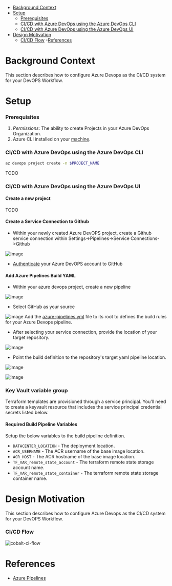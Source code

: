 
- [Background Context](#background-context)
- [Setup](#setup)
  - [Prerequisites](#prerequisites)
  - [CI/CD with Azure DevOps using the Azure DevOps CLI](#CI/CD-with-Azure-DevOps-using-the-Azure-DevOps-CLI)
  - [CI/CD with Azure DevOps using the Azure DevOps UI](#CI/CD-with-Azure-DevOps-using-the-Azure-DevOps-UI)
- [Design Motivation](#design-motivation)
  - [CI/CD Flow](#ci/cd-flow)
-[References](#references) 

# Background Context 
This section describes how to configure Azure Devops as the CI/CD system for your DevOPS Workflow.

# Setup 

### Prerequisites

1. _Permissions_: The ability to create Projects in your Azure DevOps Organization.
2. Azure CLI installed on your [machine](https://docs.microsoft.com/en-us/cli/azure/install-azure-cli?view=azure-cli-latest).

### CI/CD with Azure DevOps using the Azure DevOps CLI 

```bash
az devops project create -n $PROJECT_NAME
```
TODO

### CI/CD with Azure DevOps using the Azure DevOps UI

#### Create a new project

TODO

#### Create a Service Connection to Github

- Within your newly created Azure DevOPS project, create a Github service connection within Settings->Pipelines->Service Connections->Github

![image](https://user-images.githubusercontent.com/7635865/56069523-fc187300-5d48-11e9-8c38-78c2d734332c.png)

- [Authenticate](https://docs.microsoft.com/en-us/azure/devops/boards/github/connect-to-github?view=azure-devops#authentication-options) your Azure DevOPS account to GitHub

#### Add Azure Pipelines Build YAML

- Within your azure devops project, create a new pipeline

![image](https://user-images.githubusercontent.com/7635865/56069362-549b4080-5d48-11e9-97b9-02cb01cc5b35.png)

- Select GitHub as your source

![image](https://user-images.githubusercontent.com/7635865/56069729-05eea600-5d4a-11e9-8aa8-002feb8519a0.png)
Add the [azure-pipelines.yml](./azure-pipelines.yml) file to its root to defines the build rules for your Azure Devops pipeline.

- After selecting your service connection, provide the location of your target repository.

![image](https://user-images.githubusercontent.com/7635865/56069808-5fef6b80-5d4a-11e9-9d5d-d4a7fb372a41.png)

- Point the build definition to the repository's target yaml pipeline location.

![image](https://user-images.githubusercontent.com/7635865/56069873-a5ac3400-5d4a-11e9-80e0-fe2e90b5639b.png)

![image](https://user-images.githubusercontent.com/7635865/56069976-2c611100-5d4b-11e9-9bc0-b4dad6d1cd9c.png)

### Key Vault variable group

Terraform templates are provisioned through a service principal. You'll need to create a keyvault resource that includes the service principal credential secrets listed below.

#### Required Build Pipeline Variables

Setup the below variables to the build pipeline definition.

- `DATACENTER_LOCATION` - The deployment location.
- `ACR_USERNAME` - The ACR username of the base image location.
- `ACR_HOST` - The ACR hostname of the base image location.
- `TF_VAR_remote_state_account` - The terraform remote state storage account name.
- `TF_VAR_remote_state_container` - The terraform remote state storage container name.

# Design Motivation
This section describes how to configure Azure Devops as the CI/CD system for your DevOPS Workflow.

### CI/CD Flow

![cobalt-ci-flow](https://user-images.githubusercontent.com/7635865/56059699-42aaa500-5d2a-11e9-8544-5236e7a9b2ef.png)

# References

- [Azure Pipelines](https://docs.microsoft.com/en-us/azure/devops/pipelines/get-started/what-is-azure-pipelines?toc=/azure/devops/pipelines/toc.json&bc=/azure/devops/boards/pipelines/breadcrumb/toc.json&view=azure-devops)
